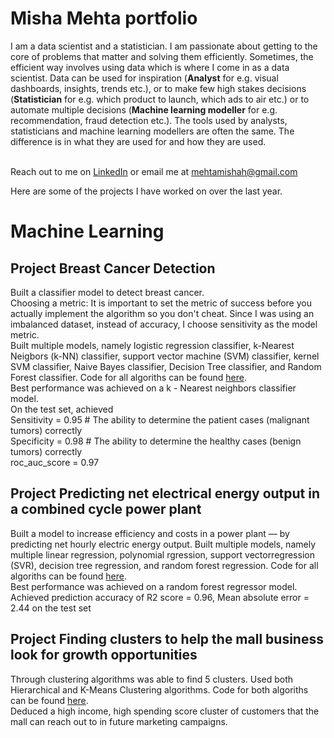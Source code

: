 # Misha Mehta portfolio
I am a data scientist and a statistician. I am passionate about getting to the core of problems that matter and solving them efficiently. Sometimes, the efficient way involves using data which is where I come in as a data scientist. Data can be used for inspiration (**Analyst** for e.g. visual dashboards, insights, trends etc.), or to make few high stakes decisions (**Statistician** for e.g. which product to launch, which ads to air etc.) or to automate multiple decisions (**Machine learning modeller** for e.g. recommendation, fraud detection etc.). The tools used by analysts, statisticians and machine learning modellers are often the same. The difference is in what they are used for and how they are used. <br> <br>

Reach out to me on [LinkedIn](https://www.linkedin.com/in/mishahmehta/) or email me at mehtamishah@gmail.com <br>

Here are some of the projects I have worked on over the last year.

# Machine Learning
## Project Breast Cancer Detection
Built a classifier model to detect breast cancer. <br>
Choosing a metric: It is important to set the metric of success before you actually implement the algorithm so you don't cheat. Since I was using an imbalanced dataset, instead of accuracy, I choose sensitivity as the model metric. <br> 
Built multiple models, namely logistic regression classifier, k-Nearest Neigbors (k-NN) classifier, support vector machine (SVM) classifier, kernel SVM classifier, Naive Bayes classifier, Decision Tree classifier, and Random Forest classifier. Code for all algoriths can be found [here](https://github.com/mehtamishah/Breast-Cancer-Detection). <br> Best performance was achieved on a k - Nearest neighbors classifier model. <br>
On the test set, achieved <br>
Sensitivity = 0.95 # The ability to determine the patient cases (malignant tumors) correctly <br>
Specificity = 0.98 # The ability to determine the healthy cases (benign tumors) correctly <br>
roc_auc_score = 0.97

## Project Predicting net electrical energy output in a combined cycle power plant
Built a model to increase efficiency and costs in a power plant — by predicting net hourly electric energy output.
Built multiple models, namely multiple linear regression, polynomial rgression, support vectorregression (SVR), decision tree regression, and random forest regression. Code for all algoriths can be found [here](https://github.com/mehtamishah/Combined-Cycle-Power-Plant). <br> 
Best performance was achieved on a random forest regressor model. <br>
Achieved prediction accuracy of R2 score = 0.96, Mean absolute error = 2.44 on the test set

## Project Finding clusters to help the mall business look for growth opportunities
Through clustering algorithms was able to find 5 clusters. Used both Hierarchical and K-Means Clustering algorithms. Code for both algoriths can be found [here](https://github.com/mehtamishah/Finding-Clusters-in-Mall-Customers). <br>
Deduced a high income, high spending score cluster of customers that the mall can reach out to in future marketing campaigns.
